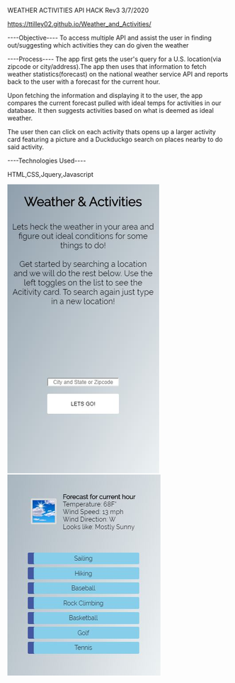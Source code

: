 WEATHER ACTIVITIES API HACK Rev3 3/7/2020

https://ttilley02.github.io/Weather_and_Activities/

----Objective----
To access multiple API and assist the user in finding out/suggesting which activities they can do given the weather


----Process----
The app first gets the user's query for a U.S. location(via zipcode or city/address).The app then uses that information to fetch weather statistics(forecast) on the national weather service API and reports back to the user with a forecast for the current hour.

Upon fetching the information and displaying it to the user, the app compares the current forecast pulled with ideal temps for activities in our database.
It then suggests activities based on what is deemed as ideal weather.

The user then can click on each activity thats opens up a larger activity card featuring a picture and
a Duckduckgo search on places nearby to do said activity.

----Technologies Used----

HTML,CSS,Jquery,Javascript

![](img/screenshot1.JPG) 
![](img/screenshot2.JPG)
